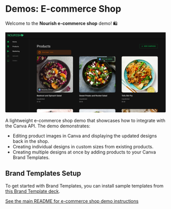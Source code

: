 # Demos: E-commerce Shop

Welcome to the **Nourish e-commerce shop** demo! 🛍️

![Nourish demo screenshot](../../assets/nourish_ecomm_demo.png)

A lightweight e-commerce shop demo that showcases how to integrate with the Canva API. The demo demonstrates:

- Editing product images in Canva and displaying the updated designs back in the shop.
- Creating individual designs in custom sizes from existing products.
- Creating multiple designs at once by adding products to your Canva Brand Templates.

## Brand Templates Setup

To get started with Brand Templates, you can install sample templates from [this Brand Template deck](https://www.canva.com/design/DAGGkcb61HQ/OJhMIQrmz2daIoxo8u3T2g/view).

[See the main README for e-commerce shop demo instructions](../../README.md#demos-e-commerce-shop)
